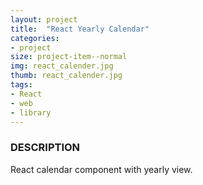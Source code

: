 ```yaml
---
layout: project
title:  "React Yearly Calendar"
categories:
- project
size: project-item--normal
img: react_calender.jpg
thumb: react_calender.jpg
tags:
- React
- web
- library
---
```


### DESCRIPTION

React calendar component with yearly view.
